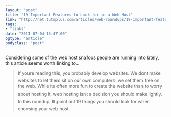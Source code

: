 ```yaml
---
layout: "post"
title: "19 Important Features to Look for in a Web Host"
link: "http://net.tutsplus.com/articles/web-roundups/19-important-features-to-look-for-in-a-web-host/"
tags: 
- "links"
date: "2011-07-04 15:47:00"
ogtype: "article"
bodyclass: "post"
---
```


Considering some of the web host snafoos people are running into lately, this article seems worth linking to…

> If youre reading this, you probably develop websites. We dont make websites to let them sit on our own computers: we set them free on the web. While its often more fun to create the website than to worry about hosting it, web hosting isnt a decision you should make lightly. In this roundup, Ill point out 19 things you should look for when choosing your web host.